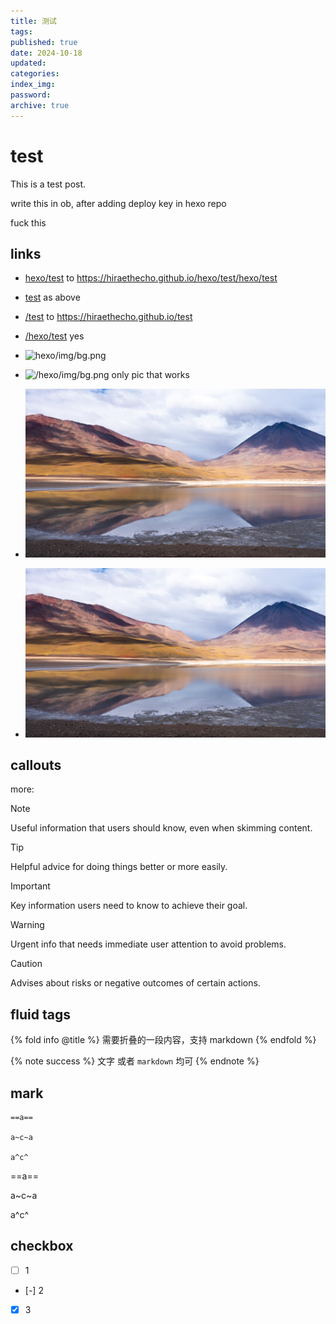 ```yaml
---
title: 测试
tags:
published: true
date: 2024-10-18
updated:
categories:
index_img:
password:
archive: true
---
```

# test
This is a test post.

write this in ob, after adding deploy key in hexo repo

fuck this

## links

- [hexo/test](hexo/test) to https://hiraethecho.github.io/hexo/test/hexo/test
- [test](test) as above
- [/test](/test) to https://hiraethecho.github.io/test
- [/hexo/test](/hexo/test) yes

- ![hexo/img/bg.png](hexo/img/bg.png)
- ![/hexo/img/bg.png](/hexo/img/bg.png) only pic that works
- ![img/bg.png](img/bg.png)
- ![/img/bg.png](/img/bg.png)

## callouts
more:
> [!NOTE]
> Useful information that users should know, even when skimming content.

> [!TIP]
> Helpful advice for doing things better or more easily.

> [!IMPORTANT]
> Key information users need to know to achieve their goal.

> [!WARNING]
> Urgent info that needs immediate user attention to avoid problems.

> [!CAUTION]
> Advises about risks or negative outcomes of certain actions.


## fluid tags

{% fold info @title %}
需要折叠的一段内容，支持 markdown
{% endfold %}

{% note success %}
文字 或者 `markdown` 均可
{% endnote %}

## mark
```
==a==

a~c~a

a^c^
```
==a==

a~c~a

a^c^

## checkbox
- [ ] 1
- [-] 2
- [x] 3

